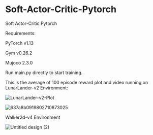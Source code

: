# Soft-Actor-Critic-Pytorch
Soft Actor-Critic Pytorch

Requirements: 

PyTorch v1.13

Gym v0.26.2

Mujoco 2.3.0

Run main.py directly to start training.

This is the average of 100 episode reward plot and video running on LunarLander-v2 Environment:


![LunarLander-v2-Plot](https://user-images.githubusercontent.com/29249318/202924171-180c427e-b6cb-448f-98c1-61df02d44854.png)


![637a8b0919802710873025](https://user-images.githubusercontent.com/29249318/202924145-19f88304-bab8-4827-a52c-4dbf8dd4b5d9.gif)

Walker2d-v4 Environment

![Untitled design (2)](https://user-images.githubusercontent.com/29249318/202943389-83288a33-4d9c-4cfc-81e3-b32c9e775efa.gif)
